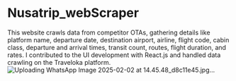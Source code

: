 # Nusatrip_webScraper
This website crawls data from competitor OTAs, gathering details like platform name, departure date, destination airport, airline, flight code, cabin class, departure and arrival times, transit count, routes, flight duration, and rates. I contributed to the UI development with React.js and handled data crawling on the Traveloka platform.
![Uploading WhatsApp Image 2025-02-02 at 14.45.48_d8c11e45.jpg…]()
